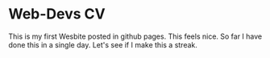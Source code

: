 # Web-Devs CV 
This is my first Wesbite posted in github pages. This feels nice. So far I have done this in a single day. 
Let's see if I make this a streak.
